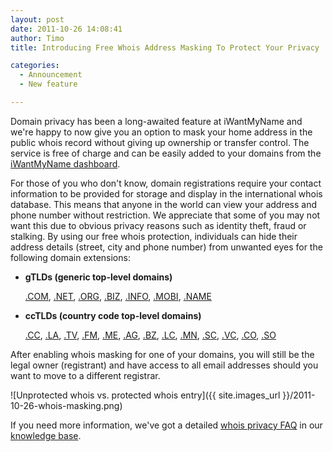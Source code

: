 ```yaml
---
layout: post
date: 2011-10-26 14:08:41
author: Timo
title: Introducing Free Whois Address Masking To Protect Your Privacy

categories:
  - Announcement
  - New feature

---
```


Domain privacy has been a long-awaited feature at iWantMyName and we're happy to now give you an option to mask your home address in the public whois record without giving up ownership or transfer control. The service is free of charge and can be easily added to your domains from the [iWantMyName dashboard](https://iwantmyname.com/dashboard/domains).

For those of you who don't know, domain registrations require your contact information to be provided for storage and display in the international whois database. This means that anyone in the world can view your address and phone number without restriction.
We appreciate that some of you may not want this due to obvious privacy reasons such as identity theft, fraud or stalking. By using our free whois protection, individuals can hide their address details (street, city and phone number) from unwanted eyes for the following domain extensions:

*   **gTLDs (generic top-level domains)**

     [.COM](https://iwantmyname.com/domains/com-domain-name-registration-for-commercial), [.NET](https://iwantmyname.com/domains/net-domain-name-registration-for-network), [.ORG](https://iwantmyname.com/domains/org-domain-name-registration-for-organisation), [.BIZ](https://iwantmyname.com/domains/biz-domain-name-registration-for-business), [.INFO](https://iwantmyname.com/domains/info-domain-name-registration-for-information), [.MOBI](https://iwantmyname.com/domains/mobi-domain-name-registration-for-mobile), [.NAME](https://iwantmyname.com/domains/name-domain-name-registration-for-names)

*   **ccTLDs (country code top-level domains)**

       [.CC](https://iwantmyname.com/domains/cc-domain-name-registration-for-cocos-keeling-islands), [.LA](https://iwantmyname.com/domains/la-lao-domain-name-registration-for-laos), [.TV](https://iwantmyname.com/domains/tv-tuvaluan-domain-name-registration-for-tuvalu), [.FM](https://iwantmyname.com/domains/fm-domain-name-registration-for-federated-states-of-micronesia), [.ME](https://iwantmyname.com/domains/me-montenegrean-domain-name-registration-for-montenegro), [.AG](https://iwantmyname.com/domains/ag-domain-name-registration-for-antigua-and-barbuda), [.BZ](https://iwantmyname.com/domains/bz-belizean-domain-name-registration-for-belize), [.LC](https://iwantmyname.com/domains/lc-saint-lucian-domain-name-registration-for-saint-lucia), [.MN](https://iwantmyname.com/domains/mn-mongolian-domain-name-registration-for-mongolia), [.SC](https://iwantmyname.com/domains/sc-seychellois-domain-name-registration-for-seychelles), [.VC](https://iwantmyname.com/domains/vc-domain-name-registration-for-saint-vincent-and-the-grenadines), [.CO](https://iwantmyname.com/domains/co-colombian-domain-name-registration-for-colombia), [.SO](https://iwantmyname.com/domains/so-somali-domain-name-registration-for-somalia)

After enabling whois masking for one of your domains, you will still be the legal owner (registrant) and have access to all email addresses should you want to move to a different registrar.

![Unprotected whois vs. protected whois entry]({{ site.images_url }}/2011-10-26-whois-masking.png)

If you need more information, we've got a detailed [whois privacy FAQ](http://help.iwantmyname.com/customer/portal/articles/184425-do-you-offer-a-whois-privacy-service-) in our [knowledge base](http://help.iwantmyname.com).
